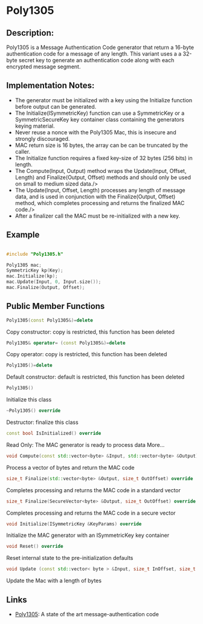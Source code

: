 # Poly1305

## Description:
Poly1305 is a Message Authentication Code generator that return a 16-byte authentication code for a message of any length. 
This variant uses a a 32-byte secret key to generate an authentication code along with each encrypted message segment.

## Implementation Notes: 
* The generator must be initialized with a key using the Initialize function before output can be generated. 
* The Initialize(ISymmetricKey) function can use a SymmetricKey or a SymmetricSecureKey key container class containing the generators keying material. 
* Never reuse a nonce with the Poly1305 Mac, this is insecure and strongly discouraged. 
* MAC return size is 16 bytes, the array can be can be truncated by the caller. 
* The Initialize function requires a fixed key-size of 32 bytes (256 bits) in length. 
* The Compute(Input, Output) method wraps the Update(Input, Offset, Length) and Finalize(Output, Offset) methods and should only be used on small to medium sized data./> 
* The Update(Input, Offset, Length) processes any length of message data, and is used in conjunction with the Finalize(Output, Offset) method, which completes processing and returns the finalized MAC code./> 
* After a finalizer call the MAC must be re-initialized with a new key. 

## Example
```cpp

#include "Poly1305.h"

Poly1305 mac;
SymmetricKey kp(Key);
mac.Initialize(kp);
mac.Update(Input, 0, Input.size());
mac.Finalize(Output, Offset);
```
       
## Public Member Functions

```cpp 
Poly1305(const Poly1305&)=delete 
```
Copy constructor: copy is restricted, this function has been deleted

```cpp 
Poly1305& operator= (const Poly1305&)=delete
```
Copy operator: copy is restricted, this function has been deleted
 
```cpp 
Poly1305()=delete
```
Default constructor: default is restricted, this function has been deleted
 
```cpp 
Poly1305()
```
Initialize this class

```cpp
~Poly1305() override
```
Destructor: finalize this class

```cpp
const bool IsInitialized() override
```
Read Only: The MAC generator is ready to process data More...

```cpp
void Compute(const std::vector<byte> &Input, std::vector<byte> &Output) override
```
Process a vector of bytes and return the MAC code

```cpp
size_t Finalize(std::vector<byte> &Output, size_t OutOffset) override
```
Completes processing and returns the MAC code in a standard vector

```cpp
size_t Finalize(SecureVector<byte> &Output, size_t OutOffset) override
```
Completes processing and returns the MAC code in a secure vector

```cpp
void Initialize(ISymmetricKey &KeyParams) override
```
Initialize the MAC generator with an ISymmetricKey key container

```cpp
void Reset() override
```
Reset internal state to the pre-initialization defaults

```cpp
void Update (const std::vector< byte > &Input, size_t InOffset, size_t Length) override
```
Update the Mac with a length of bytes

## Links

* [Poly1305](https://cr.yp.to/mac.html): A state of the art message-authentication code
   
